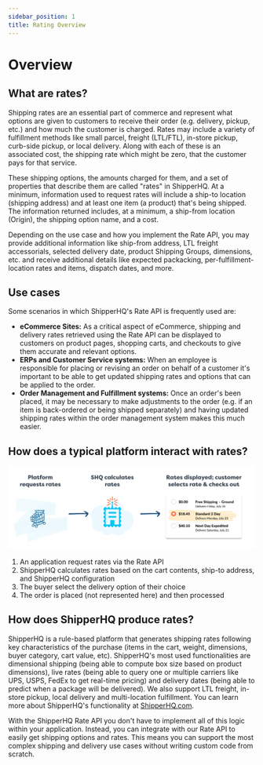 ```yaml
---
sidebar_position: 1
title: Rating Overview
---
```


# Overview

## What are rates?

Shipping rates are an essential part of commerce and represent what options are given to customers to receive their order (e.g. delivery, pickup, etc.) and how much the customer is charged. Rates may include a variety of fulfillment methods like small parcel, freight (LTL/FTL), in-store pickup, curb-side pickup, or local delivery. Along with each of these is an associated cost, the shipping rate which might be zero, that the customer pays for that service.

These shipping options, the amounts charged for them, and a set of properties that describe them are called "rates" in ShipperHQ. At a minimum, information used to request rates will include a ship-to location (shipping address) and at least one item (a product) that's being shipped. The information returned includes, at a minimum, a ship-from location (Origin), the shipping option name, and a cost.

Depending on the use case and how you implement the Rate API, you may provide additional information like ship-from address, LTL freight accessorials, selected delivery date, product Shipping Groups, dimensions, etc. and receive additional details like expected packacking, per-fulfillment-location rates and items, dispatch dates, and more.

## Use cases
Some scenarios in which ShipperHQ's Rate API is frequently used are:
* **eCommerce Sites:** As a critical aspect of eCommerce, shipping and delivery rates retrieved using the Rate API can be displayed to customers on product pages, shopping carts, and checkouts to give them accurate and relevant options.
* **ERPs and Customer Service systems:** When an employee is responsible for placing or revising an order on behalf of a customer it's important to be able to get updated shipping rates and options that can be applied to the order.
* **Order Management and Fulfillment systems:** Once an order's been placed, it may be necessary to make adjustments to the order (e.g. if an item is back-ordered or being shipped separately) and having updated shipping rates within the order management system makes this much easier.

## How does a typical platform interact with rates?

![Rate API Overview](./rate-high-level-overview.png)

1. An application request rates via the Rate API
2. ShipperHQ calculates rates based on the cart contents, ship-to address, and ShipperHQ configuration
3. The buyer select the delivery option of their choice
4. The order is placed (not represented here) and then processed

## How does ShipperHQ produce rates?

ShipperHQ is a rule-based platform that generates shipping rates following key characteristics of the purchase (items in the cart, weight, dimensions, buyer category, cart value, etc). ShipperHQ's most used functionalities are dimensional shipping (being able to compute box size based on product dimensions), live rates (being able to query one or multiple carriers like UPS, USPS, FedEx to get real-time pricing) and delivery dates (being able to predict when a package will be delivered). We also support LTL freight, in-store pickup, local delivery and multi-location fulfillment. You can learn more about ShipperHQ's functionality at [ShipperHQ.com](https://shipperhq.com/).

With the ShipperHQ Rate API you don't have to implement all of this logic within your application. Instead, you can integrate with our Rate API to easily get shipping options and rates. This means you can support the most complex shipping and delivery use cases without writing custom code from scratch.
